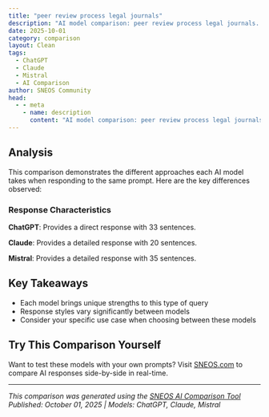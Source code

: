 ```yaml
---
title: "peer review process legal journals"
description: "AI model comparison: peer review process legal journals..."
date: 2025-10-01
category: comparison
layout: Clean
tags:
  - ChatGPT
  - Claude
  - Mistral
  - AI Comparison
author: SNEOS Community
head:
  - - meta
    - name: description
      content: "AI model comparison: peer review process legal journals..."
---
```


<ChatComparison
  title="peer review process legal journals"
  prompt="peer review process legal journals"
  :responses='{
    "ChatGPT": "The peer review process in legal journals is somewhat different from that in other academic disciplines like the sciences, but many legal journals still use some form of review to ensure quality and credibility. Here\u0027s an overview:\n\n### 1. Types of Legal Journals\n- **Student-Edited Law Reviews:** Many law reviews, especially in the United States (e.g., Harvard Law Review, Yale Law Journal), are edited and managed primarily by law students rather than faculty. Articles are usually selected through an editorial board process rather than formal peer review by external scholars.\n- **Faculty-Edited or Peer-Reviewed Legal Journals:** Some legal journals, particularly outside the U.S., use a peer review process similar to other academic fields, involving expert scholars reviewing submissions.\n\n### 2. Peer Review in Legal Journals\n- **Traditional Peer Review:** In journals that use peer review, submitted manuscripts are sent to experts in the field for evaluation of originality, argument quality, research accuracy, and relevance. Reviewers provide feedback and recommend acceptance, revision, or rejection.\n- **Student Editing Model:** In many U.S. law reviews, decisions are often made by student editors who evaluate based on legal significance, writing quality, and citation support. The process is more editorial than traditional peer review.\n- **Hybrid Models:** Some journals combine student editing with faculty or practitioner reviewers who provide feedback or endorsements.\n\n### 3. The Review Process Steps\n- **Submission:** Authors submit manuscripts electronically.\n- **Initial Screening:** Editors or editorial boards check the submission for relevance, formatting, and basic quality.\n- **Review:** Manuscripts may be sent to external reviewers or assessed internally by editors.\n- **Feedback and Revision:** Authors may be asked to revise their manuscripts based on comments.\n- **Final Decision:** Editors decide to accept, reject, or request further revisions.\n- **Publication:** Accepted articles go through copyediting and are published.\n\n### 4. Challenges and Critiques\n- **Lack of Formal Peer Review:** The predominant student-edited model is sometimes criticized for lacking rigorous academic peer review, potentially affecting article quality.\n- **Speed and Responsiveness:** Student-run journals may have longer publication cycles but also bring fresh perspectives and rigorous editing.\n- **Alternative Review Models:** Some journals are adopting or experimenting with open peer review or more formalized external review processes.\n\n### 5. Tips for Authors\n- Check the submission guidelines to understand the review process of the specific journal.\n- Prepare to engage with editors or reviewers thoughtfully.\n- Consider journals that match your article\u2019s style and argumentation approach.\n\n---\n\nIf you need information about peer review for a specific legal journal or region, please let me know!",
    "Claude": "# Peer Review Process in Legal Journals\n\nThe peer review process in legal journals varies significantly from other academic disciplines and even within legal academia itself. Here\u0027s a comprehensive overview:\n\n## Types of Legal Journal Peer Review\n\n### 1. **Student-Edited Reviews**\n- **Most common in the US**: Law reviews at American law schools are typically edited by students\n- **Process**: Student editors (usually 2L/3L students) evaluate submissions\n- **Criteria**: Often emphasize prestige of author, topical relevance, and writing quality\n- **Timeline**: Can be lengthy (several months)\n\n### 2. **Faculty-Edited Reviews** \n- **More common internationally** and in specialized US journals\n- **Process**: Faculty members or practicing experts conduct reviews\n- **Criteria**: Focus more heavily on scholarly rigor and original contribution\n- **Examples**: Many European law journals, some US specialty journals\n\n### 3. **Hybrid Models**\n- Combination of faculty oversight with student participation\n- External expert reviewers plus editorial board review\n\n## Typical Peer Review Process\n\n### **Submission Stage**\n1. Initial editorial screening for scope and basic requirements\n2. Plagiarism and conflict of interest checks\n3. Assignment to reviewers (2-3 typically)\n\n### **Review Stage**\n1. **Anonymous review** (single or double-blind)\n2. Reviewers assess:\n   - Originality and significance of contribution\n   - Legal accuracy and reasoning\n   - Methodology (for empirical work)\n   - Writing clarity and organization\n   - Relevance to journal\u0027s scope\n\n### **Decision Stage**\n- Accept without revision (rare)\n- Accept with minor revisions\n- Major revisions required\n- Reject\n\n### **Revision Process**\n- Author responds to reviewer comments\n- Possible second round of review\n- Final editorial decision\n\n## Key Characteristics of Legal Journal Peer Review\n\n### **Differences from Other Disciplines**\n- **Less standardized** than scientific journals\n- **Greater emphasis** on doctrinal analysis vs. empirical methodology\n- **Varied reviewer qualifications** (students vs. experts)\n- **Different citation practices** and expectations\n\n### **Common Challenges**\n- **Subjectivity** in evaluating legal arguments\n- **Ideological bias** concerns\n- **Time constraints** with student editors\n- **Limited pool** of qualified reviewers in specialized areas\n\n## Quality Assurance Measures\n\n### **Best Practices**\n- Clear review criteria and guidelines\n- Reviewer training (especially for student editors)\n- Conflict of interest policies\n- Appeal processes for rejected submissions\n- Post-publication correction mechanisms\n\n### **Emerging Trends**\n- **Open peer review** experiments\n- **Post-publication review** platforms\n- **Faster turnaround times**\n- **Digital submission systems**\n\n## Variations by Journal Type\n\n### **General Law Reviews**\n- Broader scope, varied reviewer expertise\n- Often prioritize interdisciplinary approaches\n\n### **Specialized Journals**\n- Focused expertise in specific legal areas\n- More technical review standards\n- Smaller reviewer pools\n\n### **International Journals**\n- Cross-jurisdictional considerations\n- Comparative law methodology\n- Multiple legal system expertise required\n\n## Tips for Authors\n\n1. **Know your target journal\u0027s** review process and preferences\n2. **Follow submission guidelines** precisely\n3. **Provide clear legal analysis** and original insights\n4. **Address reviewer comments** thoroughly and professionally\n5. **Consider the journal\u0027s audience** when writing\n\nThe legal journal peer review process continues to evolve, with ongoing debates about student vs. faculty editing, speed vs. thoroughness, and traditional vs. innovative approaches to scholarly legal publishing.",
    "Mistral": "The peer review process for legal journals is a critical component of ensuring the quality and integrity of published legal scholarship. Here\u0027s a general overview of how it typically works:\n\n### 1. Submission\n- **Initial Submission**: Authors submit their manuscripts to the journal, usually through an online submission system.\n- **Preliminary Screening**: The editorial board or editor-in-chief conducts an initial review to ensure the manuscript meets the journal\u0027s scope and basic submission guidelines.\n\n### 2. Editorial Review\n- **Editorial Assessment**: The editor-in-chief or an associate editor reviews the manuscript to assess its suitability for peer review. This step may involve checking for plagiarism, relevance to the journal\u0027s focus, and adherence to formatting guidelines.\n- **Desk Rejection**: If the manuscript is deemed unsuitable at this stage, it may be rejected without further review.\n\n### 3. Peer Review\n- **Selection of Reviewers**: The editor selects peer reviewers who are experts in the field relevant to the manuscript. Reviewers are typically chosen based on their expertise and availability.\n- **Double-Blind Review**: In many legal journals, a double-blind review process is used, where the identities of both the authors and the reviewers are concealed from each other. This helps to ensure impartiality.\n- **Reviewer Feedback**: Reviewers evaluate the manuscript based on criteria such as originality, significance, methodology, and clarity. They provide detailed feedback and recommendations to the editor.\n\n### 4. Decision Making\n- **Editorial Decision**: Based on the reviewers\u0027 feedback, the editor makes a decision. Possible outcomes include:\n  - **Acceptance**: The manuscript is accepted for publication, possibly with minor revisions.\n  - **Revisions Required**: The manuscript requires significant revisions before it can be accepted.\n  - **Rejection**: The manuscript is rejected, often with feedback on why it was not suitable for publication.\n\n### 5. Revisions\n- **Author Revisions**: If revisions are required, the authors are given a specified period to make the necessary changes and resubmit the manuscript.\n- **Re-Review**: The revised manuscript may be sent back to the original reviewers or new reviewers for further evaluation.\n\n### 6. Final Decision\n- **Acceptance for Publication**: Once the manuscript meets the required standards, it is accepted for publication.\n- **Preparation for Publication**: The manuscript undergoes copyediting, typesetting, and proofreading to ensure it meets the journal\u0027s style and formatting requirements.\n\n### 7. Publication\n- **Online and Print Publication**: The final version of the manuscript is published, often both online and in print.\n- **Indexing**: The article is indexed in relevant databases to ensure it is discoverable by researchers and practitioners.\n\n### Ethical Considerations\n- **Conflict of Interest**: Reviewers and editors must disclose any conflicts of interest that could bias their evaluation.\n- **Confidentiality**: The peer review process is confidential, and reviewers must not share the manuscript or its contents with others.\n- **Plagiarism**: Journals often use plagiarism detection software to ensure the originality of the work.\n\n### Variations\n- **Open Peer Review**: Some journals use an open peer review process, where the identities of the authors and reviewers are known to each other.\n- **Post-Publication Review**: In some cases, articles may be published first and then reviewed by the community, with comments and feedback published alongside the article.\n\nThe peer review process in legal journals is designed to uphold the highest standards of legal scholarship, ensuring that published work is rigorous, original, and significant."
  }'
  published-date="22:36"
/>

## Analysis

This comparison demonstrates the different approaches each AI model takes when responding to the same prompt. Here are the key differences observed:

### Response Characteristics

**ChatGPT**: Provides a direct response with 33 sentences. 

**Claude**: Provides a detailed response with 20 sentences. 

**Mistral**: Provides a detailed response with 35 sentences. 

## Key Takeaways

- Each model brings unique strengths to this type of query
- Response styles vary significantly between models
- Consider your specific use case when choosing between these models

## Try This Comparison Yourself

Want to test these models with your own prompts? Visit [SNEOS.com](https://sneos.com) to compare AI responses side-by-side in real-time.

---

*This comparison was generated using the [SNEOS AI Comparison Tool](https://sneos.com)*
*Published: October 01, 2025 | Models: ChatGPT, Claude, Mistral*

